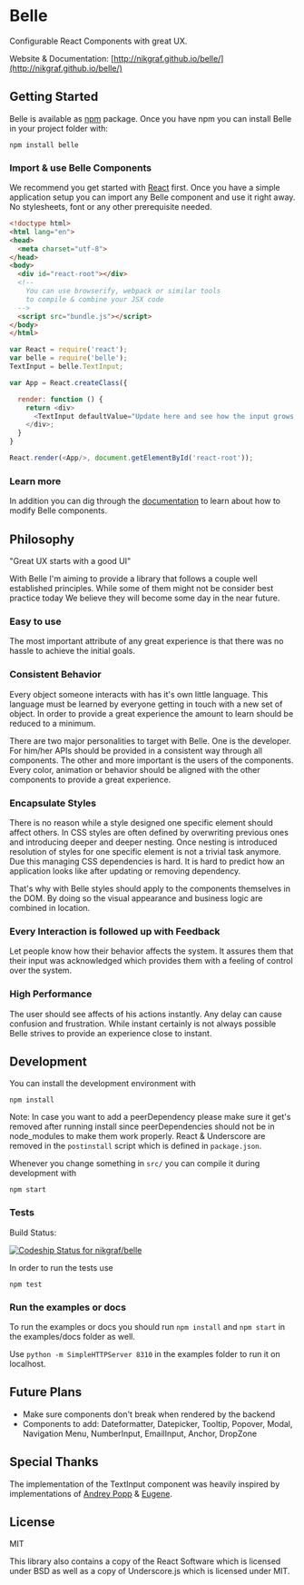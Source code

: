 # Belle

Configurable React Components with great UX.

Website & Documentation: [http://nikgraf.github.io/belle/](http://nikgraf.github.io/belle/)

## Getting Started

Belle is available as [npm](http://npmjs.org) package. Once you have npm you can install Belle in your project folder with:

```
npm install belle
```

### Import & use Belle Components

We recommend you get started with [React](https://facebook.github.io/react/) first. Once you have a simple application setup you can import any Belle component and use it right away. No stylesheets, font or any other prerequisite needed.

```html
<!doctype html>
<html lang="en">
<head>
  <meta charset="utf-8">
</head>
<body>
  <div id="react-root"></div>
  <!--
    You can use browserify, webpack or similar tools
    to compile & combine your JSX code
  -->
  <script src="bundle.js"></script>
</body>
</html>
```

```javascript
var React = require('react');
var belle = require('belle');
TextInput = belle.TextInput;

var App = React.createClass({

  render: function () {
    return <div>
      <TextInput defaultValue="Update here and see how the input grows …" />
    </div>;
  }
}

React.render(<App/>, document.getElementById('react-root'));
```

### Learn more

In addition you can dig through the [documentation](http://nikgraf.github.io/belle/) to learn about how to modify Belle components.

## Philosophy

"Great UX starts with a good UI"

With Belle I'm aiming to provide a library that follows a couple well established
principles. While some of them might not be consider best practice today
We believe they will become some day in the near future.

### Easy to use

The most important attribute of any great experience is that there was no hassle to achieve
the initial goals.

### Consistent Behavior

Every object someone interacts with has it's own little language. This language
must be learned by everyone getting in touch with a new set of object. In order
to provide a great experience the amount to learn should be reduced to a minimum.

There are two major personalities to target with Belle. One is the developer.
For him/her APIs should be provided in a consistent way through all components.
The other and more important is the users of the components. Every color,
animation or behavior should be aligned with the other components to provide
a great experience.

### Encapsulate Styles

There is no reason while a style designed one specific element should affect
others. In CSS styles are often defined by overwriting previous ones and introducing
deeper and deeper nesting. Once nesting is introduced resolution of styles for one
specific element is not a trivial task anymore. Due this managing CSS dependencies
is hard. It is hard to predict how an application looks like after updating or
removing dependency.

That's why with Belle styles should apply to the components themselves in the DOM.
By doing so the visual appearance and business logic are combined in location.

### Every Interaction is followed up with Feedback

Let people know how their behavior affects the system. It assures them that
their input was acknowledged which provides them with a feeling of control over
the system.

### High Performance

The user should see affects of his actions instantly. Any delay can cause confusion
and frustration. While instant certainly is not always possible Belle strives to
provide an experience close to instant.

## Development

You can install the development environment with

```
npm install
```

Note: In case you want to add a peerDependency please make sure it get's removed
after running install since peerDependencies should not be in node_modules to
make them work properly. React & Underscore are removed in the `postinstall`
script which is defined in `package.json`.

Whenever you change something in `src/` you can compile it during development with

```
npm start
```

### Tests

Build Status:

[ ![Codeship Status for nikgraf/belle](https://codeship.com/projects/7650fa30-c483-0132-3f11-46867e328226/status?branch=master)](https://codeship.com/projects/74133)

In order to run the tests use

```
npm test
```

### Run the examples or docs

To run the examples or docs you should run `npm install` and `npm start` in the examples/docs folder as well.

Use `python -m SimpleHTTPServer 8310` in the examples folder to run it on localhost.

## Future Plans

- Make sure components don't break when rendered by the backend
- Components to add: Dateformatter, Datepicker, Tooltip, Popover, Modal, Navigation Menu, NumberInput, EmailInput, Anchor, DropZone

## Special Thanks

The implementation of the TextInput component was heavily inspired by implementations of [Andrey Popp](https://github.com/andreypopp) & [Eugene](https://github.com/eugene1g).

## License

MIT

This library also contains a copy of the React Software which is licensed under BSD as well
as a copy of Underscore.js which is licensed under MIT.
